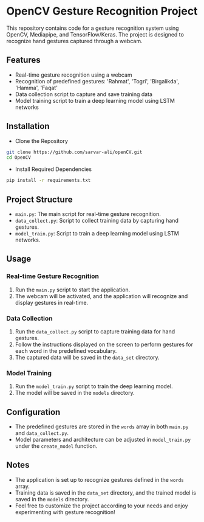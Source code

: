 # OpenCV Gesture Recognition Project

This repository contains code for a gesture recognition system using OpenCV, Mediapipe, and TensorFlow/Keras. The project is designed to recognize hand gestures captured through a webcam.

## Features

- Real-time gesture recognition using a webcam
- Recognition of predefined gestures: 'Rahmat', 'Togri', 'Birgalikda', 'Hamma', 'Faqat'
- Data collection script to capture and save training data
- Model training script to train a deep learning model using LSTM networks

## Installation
- Clone the Repository
```bash
git clone https://github.com/sarvar-ali/openCV.git
cd OpenCV
```
- Install Required Dependencies
```bash
pip install -r requirements.txt
```
## Project Structure

- `main.py`: The main script for real-time gesture recognition.
- `data_collect.py`: Script to collect training data by capturing hand gestures.
- `model_train.py`: Script to train a deep learning model using LSTM networks.

## Usage

### Real-time Gesture Recognition

1. Run the `main.py` script to start the application.
2. The webcam will be activated, and the application will recognize and display gestures in real-time.

### Data Collection

1. Run the `data_collect.py` script to capture training data for hand gestures.
2. Follow the instructions displayed on the screen to perform gestures for each word in the predefined vocabulary.
3. The captured data will be saved in the `data_set` directory.

### Model Training

1. Run the `model_train.py` script to train the deep learning model.
2. The model will be saved in the `models` directory.

## Configuration

- The predefined gestures are stored in the `words` array in both `main.py` and `data_collect.py`.
- Model parameters and architecture can be adjusted in `model_train.py` under the `create_model` function.

## Notes

- The application is set up to recognize gestures defined in the `words` array.
- Training data is saved in the `data_set` directory, and the trained model is saved in the `models` directory.
- Feel free to customize the project according to your needs and enjoy experimenting with gesture recognition!
